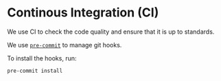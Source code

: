 # Continous Integration (CI)

We use CI to check the code quality and ensure that it is up to standards.


We use [`pre-commit`](https://pre-commit.com/) to manage git hooks.

To install the hooks, run:

```bash
pre-commit install
```
